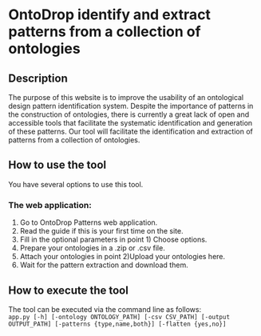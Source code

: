 # OntoDrop identify and extract patterns from a collection of ontologies
## Description
The purpose of this website is to improve the usability of an ontological design pattern identification system. Despite the importance of patterns in the construction of ontologies, there is currently a great lack of open and accessible tools that facilitate the systematic identification and generation of these patterns. Our tool will facilitate the identification and extraction of patterns from a collection of ontologies.

## How to use the tool
You have several options to use this tool.

### The web application:
   1. Go to OntoDrop Patterns web application.<br>
   2. Read the guide if this is your first time on the site.<br>
   3. Fill in the optional parameters in point 1) Choose options.<br>
   4. Prepare your ontologies in a .zip or .csv file.<br>
   5. Attach your ontologies in point 2)Upload your ontologies here.<br>
   6. Wait for the pattern extraction and download them.<br>
   
## How to execute the tool
The tool can be executed via the command line as follows:<br>
`app.py [-h] [-ontology ONTOLOGY_PATH] [-csv CSV_PATH] [-output OUTPUT_PATH] [-patterns {type,name,both}] [-flatten {yes,no}]`


